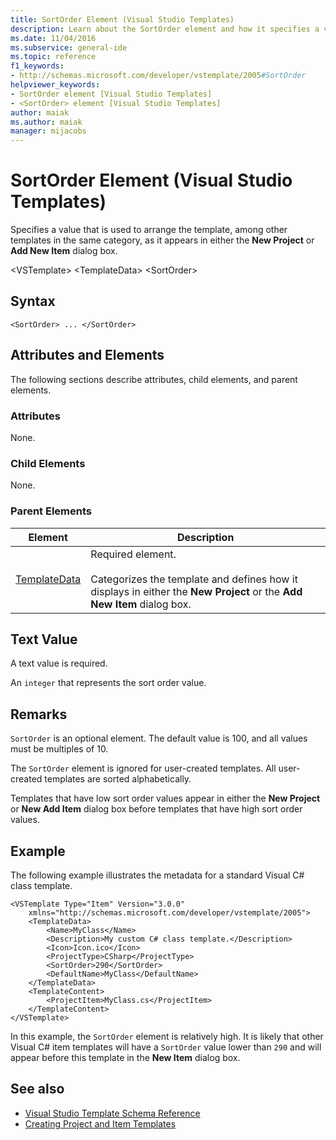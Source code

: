 ```yaml
---
title: SortOrder Element (Visual Studio Templates)
description: Learn about the SortOrder element and how it specifies a value that is used to arrange the template as it appears in either the New Project or Add New Item dialog box.
ms.date: 11/04/2016
ms.subservice: general-ide
ms.topic: reference
f1_keywords:
- http://schemas.microsoft.com/developer/vstemplate/2005#SortOrder
helpviewer_keywords:
- SortOrder element [Visual Studio Templates]
- <SortOrder> element [Visual Studio Templates]
author: maiak
ms.author: maiak
manager: mijacobs
---
```

# SortOrder Element (Visual Studio Templates)

Specifies a value that is used to arrange the template, among other templates in the same category, as it appears in either the **New Project** or **Add New Item** dialog box.

 \<VSTemplate>
 \<TemplateData>
 \<SortOrder>

## Syntax

```
<SortOrder> ... </SortOrder>
```

## Attributes and Elements
 The following sections describe attributes, child elements, and parent elements.

### Attributes
 None.

### Child Elements
 None.

### Parent Elements

|Element|Description|
|-------------|-----------------|
|[TemplateData](../extensibility/templatedata-element-visual-studio-templates.md)|Required element.<br /><br /> Categorizes the template and defines how it displays in either the **New Project** or the **Add New Item** dialog box.|

## Text Value
 A text value is required.

 An `integer` that represents the sort order value.

## Remarks
 `SortOrder` is an optional element. The default value is 100, and all values must be multiples of 10.

 The `SortOrder` element is ignored for user-created templates. All user-created templates are sorted alphabetically.

 Templates that have low sort order values appear in either the **New Project** or **New Add Item** dialog box before templates that have high sort order values.

## Example
 The following example illustrates the metadata for a standard Visual C# class template.

```
<VSTemplate Type="Item" Version="3.0.0"
    xmlns="http://schemas.microsoft.com/developer/vstemplate/2005">
    <TemplateData>
        <Name>MyClass</Name>
        <Description>My custom C# class template.</Description>
        <Icon>Icon.ico</Icon>
        <ProjectType>CSharp</ProjectType>
        <SortOrder>290</SortOrder>
        <DefaultName>MyClass</DefaultName>
    </TemplateData>
    <TemplateContent>
        <ProjectItem>MyClass.cs</ProjectItem>
    </TemplateContent>
</VSTemplate>
```

 In this example, the `SortOrder` element is relatively high. It is likely that other Visual C# item templates will have a `SortOrder` value lower than `290` and will appear before this template in the **New Item** dialog box.

## See also
- [Visual Studio Template Schema Reference](../extensibility/visual-studio-template-schema-reference.md)
- [Creating Project and Item Templates](../ide/creating-project-and-item-templates.md)
